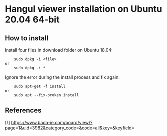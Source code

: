# Hangul viewer installation on Ubuntu 20.04 64-bit

## How to install
Install four files in download folder on Ubuntu 18.04:
```
    sudo dpkg -i <file>
or
    sudo dpkg -i *
```

Ignore the error during the install process and fix again:
```
    sudo apt-get -f install
or 
    sudo apt --fix-broken install
```

## References

[1] https://www.bada-ie.com/board/view/?page=1&uid=3982&category_code=&code=all&key=&keyfield=